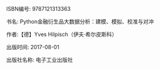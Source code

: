 ISBN编号: 9787121313363

书名: Python金融衍生品大数据分析：建模、模拟、校准与对冲

作者:【德】Yves Hilpisch（伊夫·希尔皮斯科）

出版时间: 2017-08-01

出版社名称: 电子工业出版社
